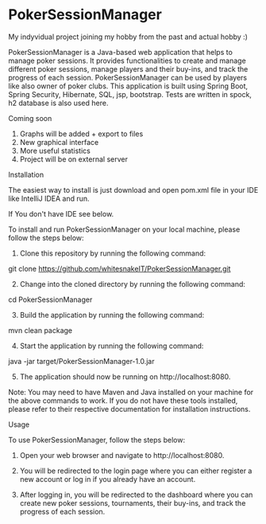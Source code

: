 # PokerSessionManager
My indyvidual project joining my hobby from the past and actual hobby :) 

PokerSessionManager is a Java-based web application that helps to manage poker sessions. It provides functionalities to create and manage different poker sessions, manage players and their buy-ins, and track the progress of each session. PokerSessionManager can be used by players like also owner of poker clubs. This application is built using Spring Boot, Spring Security, Hibernate, SQL, jsp, bootstrap. Tests are written in spock, h2 database is also used here.

Coming soon

1. Graphs will be added + export to files
2. New graphical interface
3. More useful statistics
4. Project will be on external server

Installation

The easiest way to install is just download and open pom.xml file in your IDE like IntelliJ IDEA and run.

If You don't have IDE see below.


To install and run PokerSessionManager on your local machine, please follow the steps below:

1. Clone this repository by running the following command:

git clone https://github.com/whitesnakeIT/PokerSessionManager.git

2. Change into the cloned directory by running the following command:

cd PokerSessionManager

3. Build the application by running the following command:

mvn clean package

4. Start the application by running the following command:

java -jar target/PokerSessionManager-1.0.jar

5. The application should now be running on http://localhost:8080.

Note: You may need to have Maven and Java installed on your machine for the above commands to work. If you do not have these tools installed, please refer to their respective documentation for installation instructions.

Usage

To use PokerSessionManager, follow the steps below:

1. Open your web browser and navigate to http://localhost:8080.

2. You will be redirected to the login page where you can either register a new account or log in if you already have an account.

3. After logging in, you will be redirected to the dashboard where you can create new poker sessions, tournaments, their buy-ins, and track the progress of each session.
